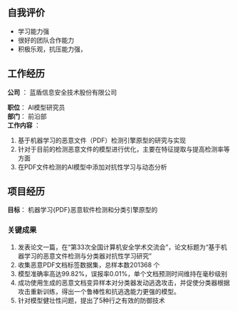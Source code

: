 ## 自我评价
* 学习能力强
* 很好的团队合作能力
* 积极乐观，抗压能力强，

## 工作经历

**公司**  ：  蓝盾信息安全技术股份有限公司

**职位**： AI模型研究员   
**部门**： 前沿部   
**工作内容** ：

1. 基于机器学习的恶意文件（PDF）检测引擎原型的研究与实现
2. 针对于目前的检测恶意文件的模型进行优化，主要在特征提取与提高检测率等方面
3. 在PDF文件检测的AI模型中添加对抗性学习与动态分析





## 项目经历

**目标**： 机器学习{PDF}恶意软件检测和分类引擎原型的

### 关键成果
1. 发表论文一篇，在“第33次全国计算机安全学术交流会”，论文标题为“基于机器学习的恶意文件检测与分类器对抗性学习研究”
2. 收集恶意PDF文档标签数据集，总样本数201368 个
3. 模型准确率高达99.82%，误报率0.01%，单个文档预测时间维持在毫秒级别
4. 成功使用生成的恶意文档变异样本对分类器发动逃逸攻击，并促使分类器根据攻击重新训练，得出一个鲁棒性和抗逃逸能力更强的模型。
5. 针对模型健壮性问题，提出了5种行之有效的防御技术